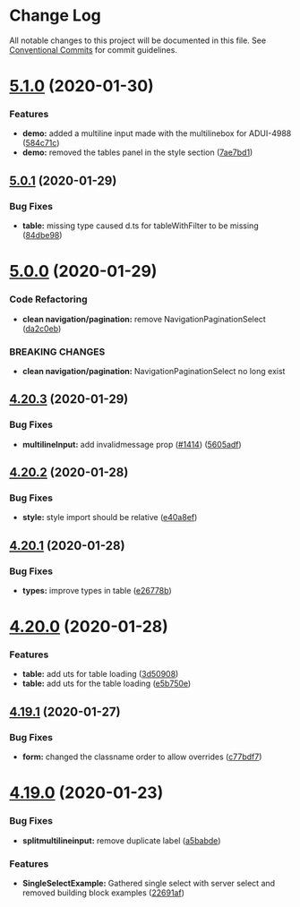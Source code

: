 # Change Log

All notable changes to this project will be documented in this file.
See [Conventional Commits](https://conventionalcommits.org) for commit guidelines.

# [5.1.0](https://github.com/coveo/react-vapor/compare/v5.0.1...v5.1.0) (2020-01-30)


### Features

* **demo:** added a multiline input made with the multilinebox for ADUI-4988 ([584c71c](https://github.com/coveo/react-vapor/commit/584c71cb5c0233ed4c2f2a5fff4c76d1ff35dfa9))
* **demo:** removed the tables panel in the style section ([7ae7bd1](https://github.com/coveo/react-vapor/commit/7ae7bd1b01555dd9deb24a1898964b5b9abee967))





## [5.0.1](https://github.com/coveo/react-vapor/compare/v5.0.0...v5.0.1) (2020-01-29)


### Bug Fixes

* **table:** missing type caused d.ts for tableWithFilter to be missing ([84dbe98](https://github.com/coveo/react-vapor/commit/84dbe98761b5914e5ba2b9529fefc56d7b56156b))





# [5.0.0](https://github.com/coveo/react-vapor/compare/v4.20.3...v5.0.0) (2020-01-29)


### Code Refactoring

* **clean navigation/pagination:** remove NavigationPaginationSelect ([da2c0eb](https://github.com/coveo/react-vapor/commit/da2c0eb8295ea1a98c242800853367f2a7c60a3e))


### BREAKING CHANGES

* **clean navigation/pagination:** NavigationPaginationSelect no long exist





## [4.20.3](https://github.com/coveo/react-vapor/compare/v4.20.2...v4.20.3) (2020-01-29)


### Bug Fixes

* **multilineInput:** add invalidmessage prop ([#1414](https://github.com/coveo/react-vapor/issues/1414)) ([5605adf](https://github.com/coveo/react-vapor/commit/5605adf88fa4dda9ced0c2849a02deb77796c155))





## [4.20.2](https://github.com/coveo/react-vapor/compare/v4.20.1...v4.20.2) (2020-01-28)


### Bug Fixes

* **style:** style import should be relative ([e40a8ef](https://github.com/coveo/react-vapor/commit/e40a8ef9015e9666d318f87e779f1de83e4ac423))





## [4.20.1](https://github.com/coveo/react-vapor/compare/v4.20.0...v4.20.1) (2020-01-28)


### Bug Fixes

* **types:** improve types in table ([e26778b](https://github.com/coveo/react-vapor/commit/e26778b353caf795d01090c77fc0aa99fce79b0c))





# [4.20.0](https://github.com/coveo/react-vapor/compare/v4.19.1...v4.20.0) (2020-01-28)


### Features

* **table:** add uts for table loading ([3d50908](https://github.com/coveo/react-vapor/commit/3d50908487394e591f5cd51153cd21a3d53dbea5))
* **table:** add uts for the table loading ([e5b750e](https://github.com/coveo/react-vapor/commit/e5b750ead25dd80a98da1991c059835b66158ce5))





## [4.19.1](https://github.com/coveo/react-vapor/compare/v4.19.0...v4.19.1) (2020-01-27)


### Bug Fixes

* **form:** changed the classname order to allow overrides ([c77bdf7](https://github.com/coveo/react-vapor/commit/c77bdf793e84a70be835437bd9301cf92a956823))





# [4.19.0](https://github.com/coveo/react-vapor/compare/v4.18.10...v4.19.0) (2020-01-23)


### Bug Fixes

* **splitmultilineinput:** remove duplicate label ([a5babde](https://github.com/coveo/react-vapor/commit/a5babdeb2a6a5701d8a7fe397c5e702df7112140))


### Features

* **SingleSelectExample:** Gathered single select with server select and removed building block examples ([22691af](https://github.com/coveo/react-vapor/commit/22691af3af055625f9a001179553e3ab72baf6bc))
